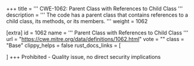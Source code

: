+++
title = '''
CWE-1062: Parent Class with References to Child Class
'''
description	= '''
The code has a parent class that contains references to a child class, its methods, or its members.
'''
weight = 1062

[extra]
id = 1062
name = '''
Parent Class with References to Child Class
'''
url = "https://cwe.mitre.org/data/definitions/1062.html"
vote = ""
class = "Base"
clippy_helps = false
rust_docs_links = [
	
]
+++
Prohibited - Quality issue, no direct security implications